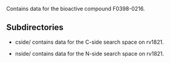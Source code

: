 Contains data for the bioactive compound F0398-0216.

## Subdirectories

- cside/ contains data for the C-side search space on rv1821.

- nside/ contains data for the N-side search space on rv1821.

